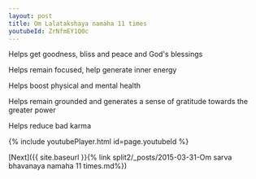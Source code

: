 ```yaml
---
layout: post
title: Om Lalatakshaya namaha 11 times
youtubeId: ZrNfmEY1Q0c
---
```

 
 
Helps get goodness, bliss and peace and God's blessings
 
Helps remain focused, help generate inner energy 
 
Helps boost physical and mental health 
 
Helps remain grounded and generates a sense of gratitude towards the greater power 
 
Helps reduce bad karma
 
 
 
 


{% include youtubePlayer.html id=page.youtubeId %}
 
[Next]({{ site.baseurl }}{% link  split2/_posts/2015-03-31-Om sarva bhavanaya namaha 11 times.md%})
 
